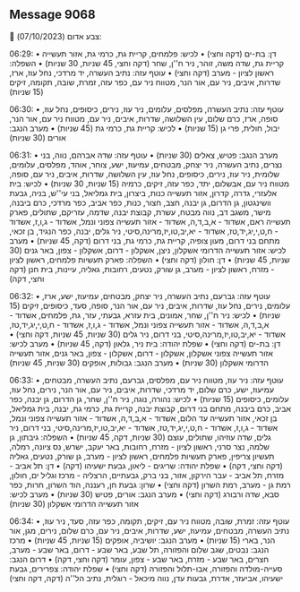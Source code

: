 ## Message 9068

🔴 צבע אדום (07/10/2023):

06:29:
• דן: בת-ים (דקה וחצי)
• לכיש: פלמחים, קריית גת, כרמי גת, אזור תעשייה קריית גת, שדה משה, זוהר, ניר ח''ן, שחר (דקה וחצי, 45 שניות, 30 שניות)
• השפלה: ראשון לציון - מערב (דקה וחצי)
• עוטף עזה: נתיב העשרה, יד מרדכי, נחל עוז, ארז, שדרות, איבים, ניר עם, אור הנר, מטווח ניר עם, כפר עזה, זמרת, שובה, תקומה, זיקים (15 שניות)

06:30:
• עוטף עזה: נתיב העשרה, מפלסים, עלומים, ניר עוז, נירים, כיסופים, נחל עוז, סופה, ארז, כרם שלום, עין השלושה, שדרות, איבים, ניר עם, מטווח ניר עם, אור הנר, יבול, חולית, פרי גן (15 שניות)
• לכיש: קריית גת, כרמי גת (45 שניות)
• מערב הנגב: אורים (30 שניות)

06:31:
• מערב הנגב: פטיש, צאלים (30 שניות)
• עוטף עזה: שדה אברהם, נווה, בני נצרים, נתיב העשרה, ניר יצחק, מבטחים, עמיעוז, ישע, צוחר, אוהד, מפלסים, עלומים, שלומית, ניר עוז, נירים, כיסופים, נחל עוז, עין השלושה, שדרות, איבים, ניר עם, סופה, מטווח ניר עם, אבשלום, יתד, כפר עזה, זיקים, כרמיה (15 שניות, 30 שניות)
• לכיש: בית אלעזרי, גדרה, קדרון, אזור תעשייה כנות, ביצרון, בית גמליאל, בני עי''ש, בניה, גבעת וושינגטון, גן הדרום, גן יבנה, חצב, חצור, כנות, כפר אביב, כפר מרדכי, כרם ביבנה, מישר, משגב דב, נווה מבטח, עשרת, קבוצת יבנה, שדמה, עזריקם, שתולים, פארק תעשייה ראם, אשדוד - א,ב,ד,ה, אשדוד - אזור תעשייה צפוני ונמל, אשדוד - ג,ו,ז, אשדוד - ח,ט,י,יג,יד,טז, אשדוד - יא,יב,טו,יז,מרינה,סיטי, ניר גלים, יבנה, כפר הנגיד, בן זכאי, מתחם בני דרום, מעון צופיה, קריית גת, כרמי גת, בני דרום (דקה, 45 שניות)
• מערב לכיש: אזור תעשייה הדרומי אשקלון, ניצן, אשקלון - דרום, אשקלון - צפון, באר גנים (30 שניות, 45 שניות)
• דן: חולון (דקה וחצי)
• השפלה: פארק תעשיות פלמחים, ראשון לציון - מזרח, ראשון לציון - מערב, גן שורק, נטעים, רחובות, גאליה, עיינות, בית חנן (דקה וחצי, דקה)

06:32:
• עוטף עזה: גברעם, נתיב העשרה, ניר יצחק, מבטחים, עמיעוז, ישע, ארז, עלומים, נירים, נחל עוז, שדרות, איבים, ניר עם, אור הנר, סופה, סעד, כיסופים, זיקים (15 שניות)
• לכיש: ניר ח''ן, שחר, אמונים, בית עזרא, גבעתי, עזר, גת, פלמחים, אשדוד - א,ב,ד,ה, אשדוד - אזור תעשייה צפוני ונמל, אשדוד - ג,ו,ז, אשדוד - ח,ט,י,יג,יד,טז, אשדוד - יא,יב,טו,יז,מרינה,סיטי, בני דרום, ניר גלים (30 שניות, 45 שניות, דקה וחצי)
• דן: בת-ים (דקה וחצי)
• שפלת יהודה: בית ניר, גלאון (דקה, 45 שניות)
• מערב לכיש: אזור תעשייה צפוני אשקלון, אשקלון - דרום, אשקלון - צפון, באר גנים, אזור תעשייה הדרומי אשקלון (30 שניות)
• מערב הנגב: גבולות, אופקים (30 שניות, 45 שניות)

06:33:
• עוטף עזה: ניר עוז, מטווח ניר עם, מפלסים, גברעם, נתיב העשרה, מבטחים, עמיעוז, ישע, כרם שלום, יד מרדכי, שדרות, איבים, ניר עם, אור הנר, נירים, נחל עוז, עלומים, כיסופים (15 שניות)
• לכיש: נהורה, נוגה, ניר ח''ן, שחר, גן הדרום, גן יבנה, כפר אביב, כרם ביבנה, מתחם בני דרום, קבוצת יבנה, קריית גת, כרמי גת, יבנה, בית גמליאל, בן זכאי, אזור תעשייה עד הלום, אשדוד - א,ב,ד,ה, אשדוד - אזור תעשייה צפוני ונמל, אשדוד - ג,ו,ז, אשדוד - ח,ט,י,יג,יד,טז, אשדוד - יא,יב,טו,יז,מרינה,סיטי, בני דרום, ניר גלים, שדה עוזיהו, שתולים, עוצם (30 שניות, דקה, 45 שניות)
• השפלה: גיבתון, גן שלמה, נצר סרני, ראשון לציון - מזרח, רחובות, באר יעקב, ישרש, נס ציונה, רמלה, תעשיון צריפין, פארק תעשיות פלמחים, ראשון לציון - מערב, גן שורק, נטעים, גאליה (דקה וחצי, דקה)
• שפלת יהודה: שריגים - ליאון, גבעת ישעיהו (דקה)
• דן: תל אביב - מזרח, תל אביב - עבר הירקון, אזור, בני ברק, גבעתיים, הרצליה - מרכז וגליל ים, חולון, רמת גן - מערב, רמת השרון (דקה וחצי)
• שרון: גבעת חן, רעננה, הוד השרון, חרות, כפר סבא, שדה ורבורג (דקה וחצי)
• מערב הנגב: אורים, פטיש (30 שניות)
• מערב לכיש: אזור תעשייה הדרומי אשקלון (30 שניות)

06:34:
• עוטף עזה: זמרת, שובה, מטווח ניר עם, זיקים, תקומה, כפר עזה, סעד, ניר עוז, נתיב העשרה, מבטחים, עמיעוז, ישע, שדרות, איבים, ניר עם, כרם שלום, נירים, מגן, אור הנר, בארי (15 שניות)
• מערב הנגב: יושיביה, אופקים (15 שניות, 45 שניות)
• מרכז הנגב: נבטים, שגב שלום והפזורה, תל שבע, באר שבע - דרום, באר שבע - מערב, חצרים, באר שבע - מזרח, באר שבע - צפון, עומר (דקה וחצי, דקה)
• דרום הנגב: סעייה-מולדה והפזורה, אבו-תלול והפזורה (דקה וחצי)
• שפלת יהודה: צפרירים, גבעת ישעיהו, אביעזר, אדרת, גבעות עדן, נווה מיכאל - רוגלית, נתיב הל''ה (דקה, דקה וחצי)

